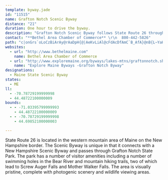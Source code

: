 ```yaml
---
template: byway.jade
id: "11515"
name: Grafton Notch Scenic Byway
distance: "21"
duration: One hour to drive the byway.
description: "Grafton Notch Scenic Byway follows State Route 26 through Grafton Notch State Park from Newry to the Maine-New Hampshire border."
contact: "**Bethel Area Chamber of Commerce** \r\n  800-442-5826"
path: "c|onGrs`oLoCzBiArAy@rAaDpH{@|AeKvLiAl@cFdAcDfAmC`B_AfA}@nB{L~YaHbQmAlD{AdJ}Ex\\cD`MmCfJ}C|L{Jvf@c@z@c@j@uAr@{@Py@Cs@[{JkGgKyFgEsBeAUaIJcC`@o@DeMDkHXu@JyAh@eLfGaDx@qPHqHTmEb@wBr@{@f@_ClBkEfEeAp@sB|@cDf@wF@}CVoBj@wDhDwFlEiBjAwBdAoBxAqHtGsFxC_G~DgJlFsFlAy@l@k@p@i@lAi@~BoAnHcAlCs@lAsCbDuC`FoAzAaAv@_Bz@gCh@}FB}GMmBHcB`@_Ad@eAt@sBjCyTrd@cMnVmCzDuJzIw@~@wE~H}FpLsQ|f@cDbL_BzLLlIMzPDhBi@xh@\\jH`@bCQfI_LjeASzD?hALfCjAbKZdF@xDj@vWFnI_@~GmDrb@aCbVUrA{@nCiA~C}A`DsIvL{EhGwFxGmFtIoBfEuEvOsAdFaBfJ{BfIkB|I_A|CsB`Fk@tCkB`M[bAq@nAaBrCwCdEu@p@}BtA}B|@u@NiBDcAKqFuBiAKeAFuLjC}H^cC?kDKeIgE}@Y}C[aLc@qFRkESyImAkD@cCVkLlCoBjAs@l@uDtDiSlUsNtP{@rAqDnI}@lAiBrBw]lU}CxAyFbB}E~@mH\\uFYyEcAqEoBiCgBmEiEgGwGgA_AoEwB_c@iAkMU}ENys@bIsBx@yCjBcBlBsB`DqH~My@~@mAt@mIjB_C^{HlBcCt@mHxCsE~BqCdB}F`EgIdIkHhI}FfGyErDoQfJsArA}@pAcAlCgGlZ{CtMuKj^wGtSiC~GwCnG}LtTiFnIaB`DkGfNcGzKuEbJcK`W]fAUd@aJd[sCbPuBlOs@xG}Afc@mBjUU|IBtA"
websites: 
  - url: "http://www.bethelmaine.com"
    name: Bethel Area Chamber of Commerce
  - url: "http://www.exploremaine.org/byways/lakes-mtns/graftonnotch.shtml"
    name: "Explore Maine Byways -Grafton Notch Byway"
designations: 
  - Maine State Scenic Byway
states: 
  - ME
ll: 
  - -70.78729199999998
  - 44.48722100000009
bounds: 
  - - -71.03395799999993
    - 44.48722100000009
  - - -70.78729199999998
    - 44.69852100000003

---
```


State Route 26 is located in the western mountain area of Maine on the New Hampshire border. The Scenic Byway is unique in that it connects with a New Hampshire Scenic Byway and passes through Grafton Notch State Park. The park has a number of visitor amenities including a number of swimming holes in the Bear River and mountain hiking trails, two of which lead to Screw Auger Falls and Mother Walker Falls. The area is visually pristine, complete with photogenic scenery and wildlife viewing areas.  